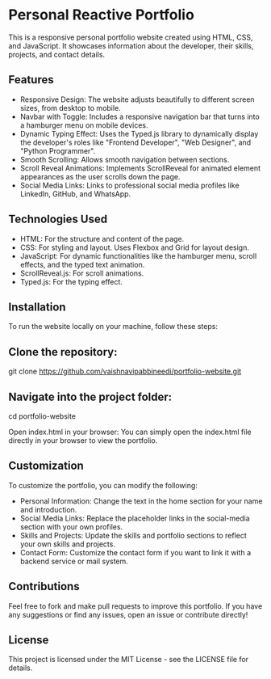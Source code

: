 # Personal Reactive Portfolio
This is a responsive personal portfolio website created using HTML, CSS, and JavaScript. It showcases information about the developer, their skills, projects, and contact details.

## Features
- Responsive Design: The website adjusts beautifully to different screen sizes, from desktop to mobile.
- Navbar with Toggle: Includes a responsive navigation bar that turns into a hamburger menu on mobile devices.
- Dynamic Typing Effect: Uses the Typed.js library to dynamically display the developer's roles like "Frontend Developer", "Web Designer", and "Python Programmer".
- Smooth Scrolling: Allows smooth navigation between sections.
- Scroll Reveal Animations: Implements ScrollReveal for animated element appearances as the user scrolls down the page.
- Social Media Links: Links to professional social media profiles like LinkedIn, GitHub, and WhatsApp.
## Technologies Used
- HTML: For the structure and content of the page.
- CSS: For styling and layout. Uses Flexbox and Grid for layout design.
- JavaScript: For dynamic functionalities like the hamburger menu, scroll effects, and the typed text animation.
- ScrollReveal.js: For scroll animations.
- Typed.js: For the typing effect.

## Installation
To run the website locally on your machine, follow these steps:

## Clone the repository:

git clone https://github.com/vaishnavipabbineedi/portfolio-website.git

## Navigate into the project folder:

cd portfolio-website

Open index.html in your browser: You can simply open the index.html file directly in your browser to view the portfolio.

## Customization
To customize the portfolio, you can modify the following:

- Personal Information: Change the text in the home section for your name and introduction.
- Social Media Links: Replace the placeholder links in the social-media section with your own profiles.
- Skills and Projects: Update the skills and portfolio sections to reflect your own skills and projects.
- Contact Form: Customize the contact form if you want to link it with a backend service or mail system.
## Contributions
Feel free to fork and make pull requests to improve this portfolio. If you have any suggestions or find any issues, open an issue or contribute directly!

## License
This project is licensed under the MIT License - see the LICENSE file for details.

